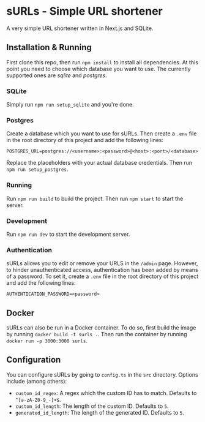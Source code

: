 # sURLs - Simple URL shortener
A very simple URL shortener written in Next.js and SQLite.

## Installation & Running
First clone this repo, then run `npm install` to install all dependencies. At this point you need to choose which database you want to use. The currently supported ones are *sqlite* and *postgres*.

### SQLite
Simply run `npm run setup_sqlite` and you're done.

### Postgres
Create a database which you want to use for sURLs. Then create a `.env` file in the root directory of this project and add the following lines:
```env
POSTGRES_URL=postgres://<username>:<password>@<host>:<port>/<database>
```
Replace the placeholders with your actual database credentials. Then run `npm run setup_postgres`.

### Running
Run `npm run build` to build the project. Then run `npm start` to start the server.

### Development
Run `npm run dev` to start the development server.

### Authentication
sURLs allows you to edit or remove your URLS in the `/admin` page. However, to hinder unauthenticated access, authentication has been added by means of a password. To set it, create a `.env` file in the root directory of this project and add the following lines:
```env
AUTHENTICATION_PASSWORD=<password>
```

## Docker
sURLs can also be run in a Docker container. To do so, first build the image by running `docker build -t surls .`. Then run the container by running `docker run -p 3000:3000 surls`.

## Configuration
You can configure sURLs by going to `config.ts` in the `src` directory. Options include (among others):
- `custom_id_regex`: A regex which the custom ID has to match. Defaults to `^[a-zA-Z0-9_-]+$`.
- `custom_id_length`: The length of the custom ID. Defaults to `5`.
- `generated_id_length`: The length of the generated ID. Defaults to `5`.
